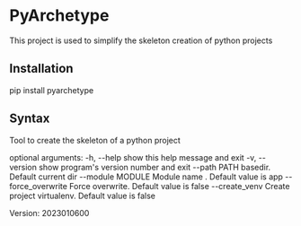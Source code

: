 # PyArchetype

This project is used to simplify the skeleton creation of python projects

## Installation

pip install pyarchetype

## Syntax

Tool to create the skeleton of a python project

optional arguments:
  -h, --help         show this help message and exit
  -v, --version      show program's version number and exit
  --path PATH        basedir. Default current dir
  --module MODULE    Module name . Default value is app
  --force_overwrite  Force overwrite. Default value is false
  --create_venv      Create project virtualenv. Default value is false

Version: 2023010600